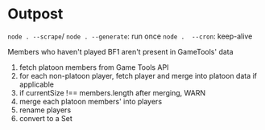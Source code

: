 # Outpost

`node . --scrape`/ `node . --generate`: run once
`node .  --cron`: keep-alive

Members who haven't played BF1 aren't present in GameTools' data

1. fetch platoon members from Game Tools API
2. for each non-platoon player, fetch player and merge into platoon data if applicable
3. if currentSize !== members.length after merging, WARN
4. merge each platoon members' into players
5. rename players
6. convert to a Set